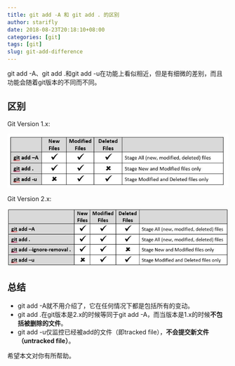 ```yaml
---
title: git add -A 和 git add . 的区别
author: starifly
date: 2018-08-23T20:18:10+08:00
categories: [git]
tags: [git]
slug: git-add-difference
---
```


git add -A、git add .和git add -u在功能上看似相近，但是有细微的差别，而且功能会随着git版本的不同而不同。

<!--more-->

## 区别

Git Version 1.x: 

   ![](/images/git-add-difference-01.jpg "Git Version 1.x")

Git Version 2.x: 

   ![](/images/git-add-difference-02.jpg "Git Version 2.x")

## 总结
- git add -A就不用介绍了，它在任何情况下都是包括所有的变动。
- git add .在git版本是2.x的时候等同于git add -A，而当版本是1.x的时候**不包括被删除的文件**。
- git add -u仅监控已经被add的文件（即tracked file），**不会提交新文件（untracked file）**。

希望本文对你有所帮助。
